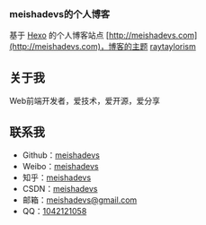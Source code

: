 ### meishadevs的个人博客
基于 [Hexo](https://hexo.io/zh-cn/) 的个人博客站点 [http://meishadevs.com](http://meishadevs.com)，博客的主题 [raytaylorism](https://github.com/raytaylorlin/hexo-theme-raytaylorism)

## 关于我
Web前端开发者，爱技术，爱开源，爱分享

## 联系我
- Github：[meishadevs](https://github.com/meishadevs)
- Weibo：[meishadevs](http://weibo.com/u/3170066893?is_all=1)
- 知乎：[meishadevs](https://www.zhihu.com/people/meishaxiaozi/activities)
- CSDN：[meishadevs](http://blog.csdn.net/u010105970)
- 邮箱：[meishadevs@gmail.com](meishadevs@gmail.com)
- QQ：[1042121058](1042121058)

